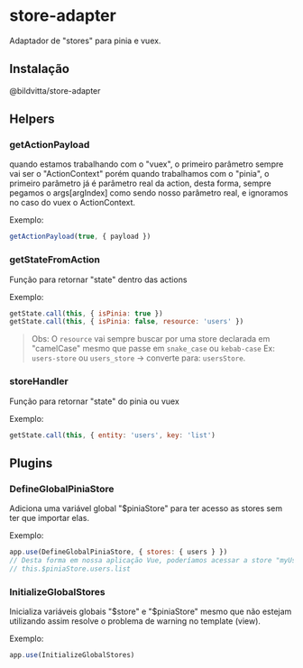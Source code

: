 # store-adapter
Adaptador de "stores" para pinia e vuex.

## Instalação
@bildvitta/store-adapter

## Helpers
### getActionPayload
quando estamos trabalhando com o "vuex", o primeiro parâmetro sempre vai ser o "ActionContext" porém quando trabalhamos com o "pinia", o primeiro parâmetro já é parâmetro real da action, desta forma, sempre pegamos o args[argIndex] como sendo nosso parâmetro real, e ignoramos no caso do vuex o ActionContext.

Exemplo:
```js
getActionPayload(true, { payload })
```

### getStateFromAction
Função para retornar "state" dentro das actions

Exemplo:
```js
getState.call(this, { isPinia: true })
getState.call(this, { isPinia: false, resource: 'users' })
```

> Obs: O `resource` vai sempre buscar por uma store declarada em "camelCase" mesmo que passe em `snake_case` ou `kebab-case`
Ex: `users-store` ou `users_store` -> converte para: `usersStore`.

### storeHandler
Função para retornar "state" do pinia ou vuex

Exemplo:
```js
getState.call(this, { entity: 'users', key: 'list')
```

## Plugins
### DefineGlobalPiniaStore
Adiciona uma variável global "$piniaStore" para ter acesso as stores sem ter que importar elas.

Exemplo:
```js
app.use(DefineGlobalPiniaStore, { stores: { users } })
// Desta forma em nossa aplicação Vue, poderíamos acessar a store "myUserStore" da seguinte maneira:
// this.$piniaStore.users.list
```

### InitializeGlobalStores
Inicializa variáveis globais "$store" e "$piniaStore" mesmo que não estejam utilizando assim resolve o problema de warning no template (view).

Exemplo:
```js
app.use(InitializeGlobalStores)
```
